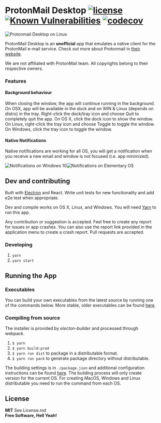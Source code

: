 ProtonMail Desktop [![license](https://img.shields.io/github/license/beatplus/protonmail.svg?style=flat-square)]() <a href="https://snyk.io/test/github/protonmail-desktop/application"><img src="https://snyk.io/test/github/protonmail-desktop/application/badge.svg" alt="Known Vulnerabilities" data-canonical-src="https://snyk.io/test/github/protonmail-desktop/application" style="max-width:100%;"></a> [![codecov](https://codecov.io/gh/protonmail-desktop/application/branch/master/graph/badge.svg)](https://codecov.io/gh/protonmail-desktop/application)
======
![Protonmail Desktop on Linux](https://raw.githubusercontent.com/protonmail-desktop/application/master/media/linux-screenshot.png)

ProtonMail Desktop is an **unofficial** app that emulates a native client for the ProtonMail e-mail service. Check out more about Protonmail in [their website](https://protonmail.com).

We are not affiliated with ProtonMail team. All copyrights belong to their respective owners.

### Features

#### Background behaviour
When closing the window, the app will continue running in the background. On OSX, app will be available in the dock and on WIN & Linux (depends on distro) in the tray. Right-click the dock/tray icon and choose Quit to completely quit the app. On OS X, click the dock icon to show the window. On Linux, right-click the tray icon and choose Toggle to toggle the window. On Windows, click the tray icon to toggle the window.

#### Native Notifications
Native notifications are working for all OS, you will get a notification when you receive a new email and window is not focused (i.e. app minimized).

![Notifications on Windows 10](https://raw.githubusercontent.com/protonmail-desktop/application/master/media/win-notification.png)![Notifications on Elementary OS](https://raw.githubusercontent.com/protonmail-desktop/application/master/media/linux-notification.png)

## Dev and contributing

Built with [Electron](http://electron.atom.io) and React. Write unit tests for new functionality and add e2e test when appropriate.

Dev and compile works on OS X, Linux, and Windows. You will need [Yarn](https://yarnpkg.com/en/docs/install) to run this app.

Any contribution or suggestion is accepted. Feel free to create any report for issues or app crashes. You can also use the report link provided in the application menu to create a crash report.
Pull requests are accepted.

### Developing
1. `yarn`
1. `yarn start`

## Running the App

### Executables

You can build your own executables from the latest source by running one of the commands below. More stable, older executables can be found [here](https://github.com/protonmail-desktop/Protonmail/releases).

### Compiling from source
The installer is provided by *electon-builder* and processed through webpack.

1. `$ yarn`
1. `$ yarn build:prod`
1. `$ yarn run dist` to package in a distributable format.
1. `$ yarn run pack` to generate package directory without distributable.

The building settings is in `./package.json` and additional configuration instructions can be found [here](https://github.com/electron-userland/electron-builder/wiki/Options). The building process will only create version for the current OS. For creating MacOS, Windows and Linux distributable you need to run the command from each OS.


License
----
**MIT** See License.md  
**Free Software, Hell Yeah!**
